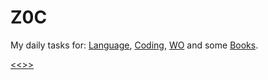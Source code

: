 
Z0C
======

My daily tasks for: 
[Language](https://github.com/ttltrk/ELSE/blob/master/LAN/ENG/LAN.MD), 
[Coding](https://github.com/ttltrk/PRG/blob/master/CODING.MD),
[WO](https://github.com/ttltrk/ELSE/blob/master/PWR/PWR.MD) and some
[Books](https://github.com/ttltrk/BKS/blob/master/README.MD). 

[<<>>](http://ttltrk.net/)
